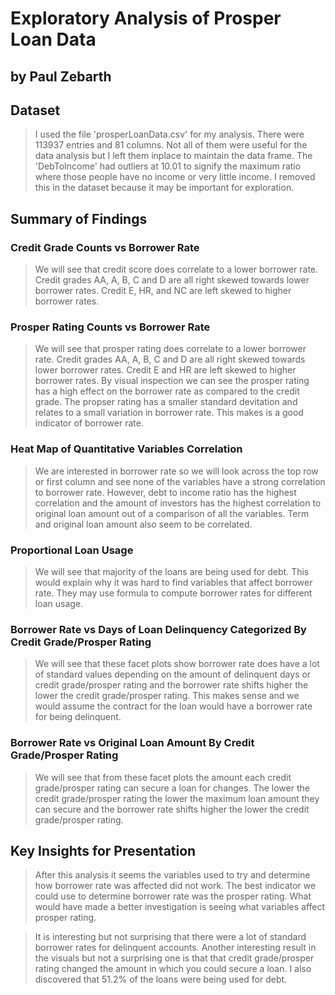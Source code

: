 # Exploratory Analysis of Prosper Loan Data
## by Paul Zebarth


## Dataset

> I used the file 'prosperLoanData.csv' for my analysis. There were 113937 entries and 81 columns. Not all of them were useful for the data analysis but I left them inplace to maintain the data frame. The 'DebToIncome' had outliers at 10.01 to signify the maximum ratio where those people have no income or very little income. I removed this in the dataset because it may be important for exploration.

## Summary of Findings

### Credit Grade Counts vs Borrower Rate

> We will see that credit score does correlate to a lower borrower rate. Credit grades AA, A, B, C and D are all right skewed towards lower borrower rates. Credit E, HR, and NC are left skewed to higher borrower rates.

### Prosper Rating Counts vs Borrower Rate

> We will see that prosper rating does correlate to a lower borrower rate. Credit grades AA, A, B, C and D are all right skewed towards lower borrower rates. Credit E and HR are left skewed to higher borrower rates. By visual inspection we can see the prosper rating has a high effect on the borrower rate as compared to the credit grade. The propser rating has a smaller standard devitation and relates to a small variation in borrower rate. This makes is a good indicator of borrower rate.

### Heat Map of Quantitative Variables Correlation

>We are interested in borrower rate so we will look across the top row or first column and see none of the variables have a strong correlation to borrower rate. However, debt to income ratio has the highest correlation and the amount of investors has the highest correlation to original loan amount out of a comparison of all the variables. Term and original loan amount also seem to be correlated.

### Proportional Loan Usage

>We will see that majority of the loans are being used for debt. This would explain why it was hard to find variables that affect borrower rate. They may use formula to compute borrower rates for different loan usage.

### Borrower Rate vs Days of Loan Delinquency Categorized By Credit Grade/Prosper Rating

>We will see that these facet plots show borrower rate does have a lot of standard values depending on the amount of delinquent days or credit grade/prosper rating and the borrower rate shifts higher the lower the credit grade/prosper rating. This makes sense and we would assume the contract for the loan would have a borrower rate for being delinquent.

### Borrower Rate vs Original Loan Amount By Credit Grade/Prosper Rating

>We will see that from these facet plots the amount each credit grade/prosper rating can secure a loan for changes. The lower the credit grade/prosper rating the lower the maximum loan amount they can secure and the borrower rate shifts higher the lower the credit grade/prosper rating.

## Key Insights for Presentation

>After this analysis it seems the variables used to try and determine how borrower rate was affected did not work. The best indicator we could use to determine borrower rate was the prosper rating. What would have made a better investigation is seeing what variables affect prosper rating.

>It is interesting but not surprising that there were a lot of standard borrower rates for delinquent accounts. Another interesting result in the visuals but not a surprising one is that that credit grade/prosper rating changed the amount in which you could secure a loan. I also discovered that 51.2% of the loans were being used for debt.
